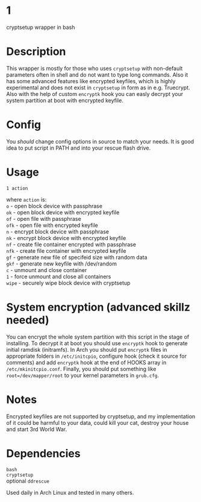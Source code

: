 # 1
cryptsetup wrapper in bash

# Description
This wrapper is mostly for those who uses `cryptsetup` with non-default parameters often in shell and do not want to type long commands. Also it has some advanced features like encrypted keyfiles, which is highly experimental and does not exist in `cryptsetup` in form as in e.g. Truecrypt. Also with the help of custom `encryptk` hook you can easly decrypt your system partition at boot with encrypted keyfile.

# Config
You *should* change config options in source to match your needs. It is good idea to put script in PATH and into your rescue flash drive.

# Usage
`1 action`

where `action` is:  
`o` - open block device with passphrase  
`ok` - open block device with encrypted keyfile  
`of` - open file with passphrase  
`ofk` - open file with encrypted keyfile  
`n` - encrypt block device with passphrase  
`nk` - encrypt block device with encrypted keyfile  
`nf` - create file container encrypted with passphrase  
`nfk` - create file container with encrypted keyfile  
`gf` - generate new file of specifeid size with random data  
`gkf` - generate new keyfile with /dev/random  
`c` - unmount and close container  
`1` - force unmount and close all containers  
`wipe` - securely wipe block device with cryptsetup  

# System encryption (advanced skillz needed)
You can encrypt the whole system partition with this script in the stage of installing. To decrypt it at boot you should use `encryptk` hook to generate initial ramdisk (initramfs). In Arch you should put `encryptk` files in appropriate folders in `/etc/initcpio`, configure hook (check it source for comments) and add `encryptk` hook at the end of HOOKS array in `/etc/mkinitcpio.conf`. Finally, you should put something like `root=/dev/mapper/root` to your kernel parameters in `grub.cfg`.

# Notes
Encrypted keyfiles are not supported by cryptsetup, and my implementation of it could be harmful to your data, could kill your cat, destroy your house and start 3rd World War.

# Dependencies
`bash`  
`cryptsetup`  
optional `ddrescue`  

Used daily in Arch Linux and tested in many others.
